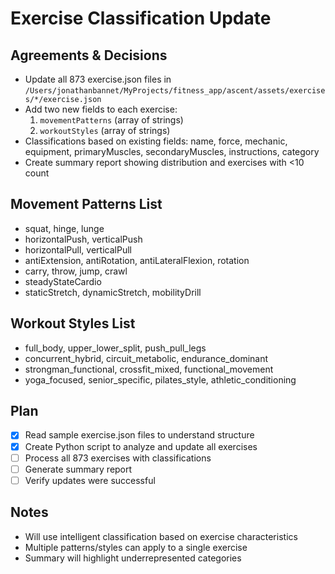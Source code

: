 # Exercise Classification Update

## Agreements & Decisions
- Update all 873 exercise.json files in `/Users/jonathanbannet/MyProjects/fitness_app/ascent/assets/exercises/*/exercise.json`
- Add two new fields to each exercise:
  1. `movementPatterns` (array of strings)
  2. `workoutStyles` (array of strings)
- Classifications based on existing fields: name, force, mechanic, equipment, primaryMuscles, secondaryMuscles, instructions, category
- Create summary report showing distribution and exercises with <10 count

## Movement Patterns List
- squat, hinge, lunge
- horizontalPush, verticalPush
- horizontalPull, verticalPull
- antiExtension, antiRotation, antiLateralFlexion, rotation
- carry, throw, jump, crawl
- steadyStateCardio
- staticStretch, dynamicStretch, mobilityDrill

## Workout Styles List
- full_body, upper_lower_split, push_pull_legs
- concurrent_hybrid, circuit_metabolic, endurance_dominant
- strongman_functional, crossfit_mixed, functional_movement
- yoga_focused, senior_specific, pilates_style, athletic_conditioning

## Plan
- [x] Read sample exercise.json files to understand structure
- [x] Create Python script to analyze and update all exercises
- [ ] Process all 873 exercises with classifications
- [ ] Generate summary report
- [ ] Verify updates were successful

## Notes
- Will use intelligent classification based on exercise characteristics
- Multiple patterns/styles can apply to a single exercise
- Summary will highlight underrepresented categories
